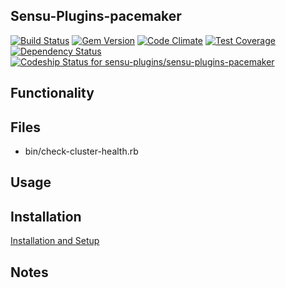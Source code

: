 ## Sensu-Plugins-pacemaker

[ ![Build Status](https://travis-ci.org/sensu-plugins/sensu-plugins-pacemaker.svg?branch=master)](https://travis-ci.org/sensu-plugins/sensu-plugins-pacemaker)
[![Gem Version](https://badge.fury.io/rb/sensu-plugins-pacemaker.svg)](http://badge.fury.io/rb/sensu-plugins-pacemaker)
[![Code Climate](https://codeclimate.com/github/sensu-plugins/sensu-plugins-pacemaker/badges/gpa.svg)](https://codeclimate.com/github/sensu-plugins/sensu-plugins-pacemaker)
[![Test Coverage](https://codeclimate.com/github/sensu-plugins/sensu-plugins-pacemaker/badges/coverage.svg)](https://codeclimate.com/github/sensu-plugins/sensu-plugins-pacemaker)
[![Dependency Status](https://gemnasium.com/sensu-plugins/sensu-plugins-pacemaker.svg)](https://gemnasium.com/sensu-plugins/sensu-plugins-pacemaker)
[ ![Codeship Status for sensu-plugins/sensu-plugins-pacemaker](https://codeship.com/projects/3769ae80-e949-0132-e56d-26b28b7b5489/status?branch=master)](https://codeship.com/projects/82929)

## Functionality

## Files
 * bin/check-cluster-health.rb

## Usage

## Installation

[Installation and Setup](http://sensu-plugins.io/docs/installation_instructions.html)

## Notes
